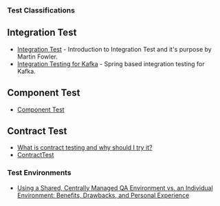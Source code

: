 ### Test Classifications

## Integration Test
* [Integration Test](https://martinfowler.com/bliki/IntegrationTest.html) - Introduction to Integration Test and it's purpose by Martin Fowler.
* [Integration Testing for Kafka](https://www.jesse-anderson.com/2017/08/integration-testing-for-kafka/) - Spring based integration testing for Kafka.

## Component Test
* [Component Test](https://martinfowler.com/bliki/ComponentTest.html)

## Contract Test
* [What is contract testing and why should I try it?](https://pactflow.io/blog/what-is-contract-testing/)
* [ContractTest](https://martinfowler.com/bliki/ContractTest.html)


### Test Environments
* [Using a Shared, Centrally Managed QA Environment vs. an Individual Environment: Benefits, Drawbacks, and Personal Experience](https://www.stickyminds.com/article/using-shared-centrally-managed-qa-environment-vs-individual-environment-benefits-drawbacks)
